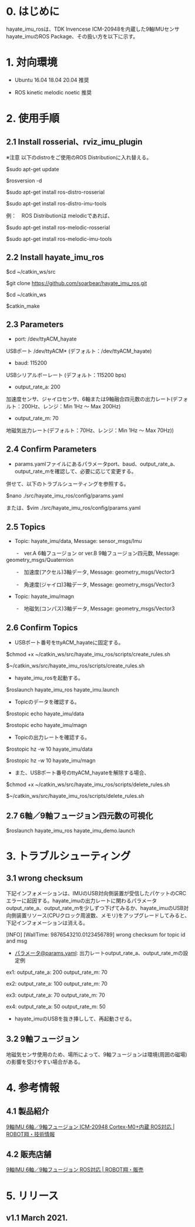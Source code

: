 # 0. はじめに

hayate_imu_rosは、TDK Invencese ICM-20948を内蔵した9軸IMUセンサ hayate_imuのROS Package、その扱い方を以下に示す。

# 1. 対向環境

- Ubuntu 16.04 18.04 20.04 推奨

- ROS kinetic melodic noetic 推奨

# 2. 使用手順

## 2.1 Install rosserial、rviz_imu_plugin

※注意 以下のdistroをご使用のROS Distributionに入れ替える。

$sudo apt-get update

$rosversion -d

$sudo apt-get install ros-distro-rosserial

$sudo apt-get install ros-distro-imu-tools
  
例：　ROS Distributionは melodicであれば、

$sudo apt-get install ros-melodic-rosserial

$sudo apt-get install ros-melodic-imu-tools

## 2.2 Install hayate_imu_ros

$cd ~/catkin_ws/src

$git clone https://github.com/soarbear/hayate_imu_ros.git

$cd ~/catkin_ws

$catkin_make

## 2.3 Parameters

- port: /dev/ttyACM_hayate

USBポート /dev/ttyACM* (デフォルト：/dev/ttyACM_hayate)

- baud: 115200

USBシリアルボーレート (デフォルト：115200 bps)

- output_rate_a: 200

加速度センサ、ジャイロセンサ、6軸または9軸融合四元数の出力レート(デフォルト：200Hz、レンジ：Min 1Hz ～ Max 200Hz)

- output_rate_m: 70

地磁気出力レート(デフォルト：70Hz、レンジ：Min 1Hz ～ Max 70Hz))

## 2.4 Confirm Parameters

- params.yamlファイルにあるパラメータport、baud、output_rate_a、output_rate_mを確認して、必要に応じて変更する。

併せて、以下のトラブルシューティングを参照する。

$nano ./src/hayate_imu_ros/config/params.yaml

または、$vim ./src/hayate_imu_ros/config/params.yaml

## 2.5 Topics

- Topic: hayate_imu/data, Message: sensor_msgs/Imu 

　　-　ver.A 6軸フュージョン or ver.B 9軸フュージョン四元数, Message: geometry_msgs/Quaternion

　　-　加速度(アクセル)3軸データ, Message: geometry_msgs/Vector3

　　-　角速度(ジャイロ)3軸データ, Message: geometry_msgs/Vector3

- Topic: hayate_imu/magn

　　-　地磁気(コンパス)3軸データ, Message: geometry_msgs/Vector3

## 2.6 Confirm Topics

- USBポート番号をttyACM_hayateに固定する。

$chmod +x ~/catkin_ws/src/hayate_imu_ros/scripts/create_rules.sh

$~/catkin_ws/src/hayate_imu_ros/scripts/create_rules.sh

- hayate_imu_rosを起動する。

$roslaunch hayate_imu_ros hayate_imu.launch

- Topicのデータを確認する。

$rostopic echo hayate_imu/data

$rostopic echo hayate_imu/magn

- Topicの出力レートを確認する。

$rostopic hz -w 10 hayate_imu/data

$rostopic hz -w 10 hayate_imu/magn

- また、USBポート番号のttyACM_hayateを解除する場合、

$chmod +x ~/catkin_ws/src/hayate_imu_ros/scripts/delete_rules.sh

$~/catkin_ws/src/hayate_imu_ros/scripts/delete_rules.sh

## 2.7 6軸／9軸フュージョン四元数の可視化

$roslaunch hayate_imu_ros hayate_imu_demo.launch

# 3. トラブルシューティング

## 3.1 wrong checksum

下記インフォメーションは、IMUのUSB対向側装置が受信したパケットのCRCエラーに起因する。hayate_imuの出力レートに関わるパラメータoutput_rate_a、output_rate_mを少しずつ下げてみるか、hayate_imuのUSB対向側装置リソース(CPUクロック周波数、メモリ)をアップグレードしてみると、下記インフォメーションは消える。

[INFO] [WallTime: 9876543210.0123456789] wrong checksum for topic id and msg

- パラメータ@params.yaml: 出力レートoutput_rate_a、output_rate_mの設定例

ex1:  output_rate_a: 200   output_rate_m: 70

ex2:  output_rate_a: 100   output_rate_m: 70

ex3:  output_rate_a: 70    output_rate_m: 70

ex4:  output_rate_a: 50    output_rate_m: 50

- hayate_imuのUSBを抜き挿しして、再起動させる。

## 3.2 9軸フュージョン

地磁気センサ使用のため、場所によって、9軸フュージョンは環境(周囲の磁場)の影響を受けやすい場合がある。

# 4. 参考情報

## 4.1 製品紹介

<a href="https://memo.soarcloud.com/icm-20948-cortex-m0%e5%86%85%e8%94%b5-9%e8%bb%b8imu-ros%e5%af%be%e5%bf%9c/">9軸IMU 6軸／9軸フュージョン ICM-20948 Cortex-M0+内蔵 ROS対応 | ROBOT翔・技術情報</a>

## 4.2 販売店舗

<a href="https://store.soarcloud.com/products/detail/136">9軸IMU 6軸／9軸フュージョン ROS対応 | ROBOT翔・販売</a>

# 5. リリース

## v1.1 March 2021.
